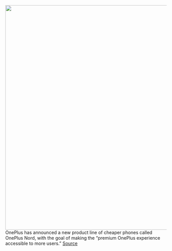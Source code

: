 <img src='https://cdn.vox-cdn.com/thumbor/rcKzlpCUfIVeIjAL39UF3kDbdbQ=/0x0:1280x800/1200x800/filters:focal(538x298:742x502)/cdn.vox-cdn.com/uploads/chorus_image/image/66999445/nord.0.jpg' width='700px' /><br/>
OnePlus has announced a new product line of cheaper phones called OnePlus Nord, with the goal of making the “premium OnePlus experience accessible to more users.”
<a href='https://www.theverge.com/2020/6/30/21308054/oneplus-nord-new-line-cheaper-phones-name-europe-india-launch'> Source <a/>